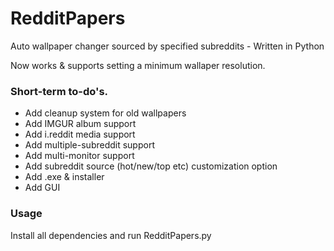 # RedditPapers
Auto wallpaper changer sourced by specified subreddits - Written in Python

Now works & supports setting a minimum wallaper resolution.

### Short-term to-do's.
 - Add cleanup system for old wallpapers
 - Add IMGUR album support
 - Add i.reddit media support
 - Add multiple-subreddit support
 - Add multi-monitor support
 - Add subreddit source (hot/new/top etc) customization option
 - Add .exe & installer
 - Add GUI
 
### Usage
Install all dependencies and run RedditPapers.py
